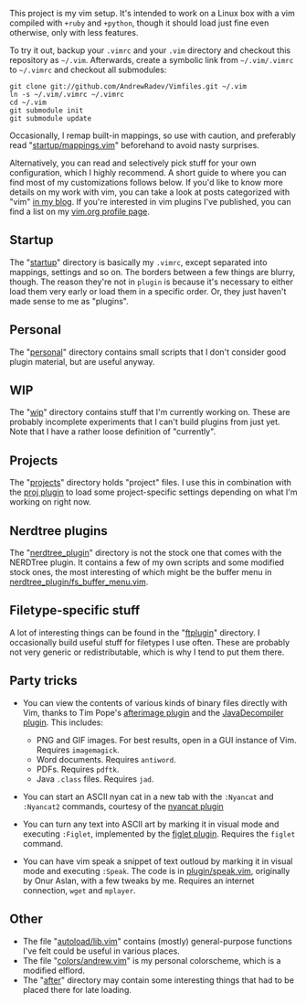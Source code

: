 This project is my vim setup. It's intended to work on a Linux box with a vim
compiled with `+ruby` and `+python`, though it should load just fine even
otherwise, only with less features.

To try it out, backup your `.vimrc` and your `.vim` directory and checkout this
repository as `~/.vim`. Afterwards, create a symbolic link from `~/.vim/.vimrc`
to `~/.vimrc` and checkout all submodules:

    git clone git://github.com/AndrewRadev/Vimfiles.git ~/.vim
    ln -s ~/.vim/.vimrc ~/.vimrc
    cd ~/.vim
    git submodule init
    git submodule update

Occasionally, I remap built-in mappings, so use with caution, and preferably
read "[startup/mappings.vim][]" beforehand to avoid nasty surprises.

Alternatively, you can read and selectively pick stuff for your own
configuration, which I highly recommend. A short guide to where you can find
most of my customizations follows below. If you'd like to know more details on
my work with vim, you can take a look at posts categorized with "vim"
[in my blog](http://andrewradev.com/categories/vim/).
If you're interested in vim plugins I've published, you can find a list on my
[vim.org profile page](http://www.vim.org/account/profile.php?user_id=31799).

## Startup

The "[startup][]" directory is basically my `.vimrc`, except separated into
mappings, settings and so on. The borders between a few things are blurry,
though. The reason they're not in `plugin` is because it's necessary to either
load them very early or load them in a specific order. Or, they just haven't
made sense to me as "plugins".

## Personal

The "[personal][]" directory contains small scripts that I don't consider good
plugin material, but are useful anyway.

## WIP

The "[wip][]" directory contains stuff that I'm currently working on. These
are probably incomplete experiments that I can't build plugins from just yet.
Note that I have a rather loose definition of "currently".

## Projects

The "[projects][]" directory holds "project" files. I use this in combination
with the [proj plugin][] to load some project-specific settings depending on
what I'm working on right now.

## Nerdtree plugins

The "[nerdtree_plugin][]" directory is not the stock one that comes with the
NERDTree plugin. It contains a few of my own scripts and some modified stock
ones, the most interesting of which might be the buffer menu in
[nerdtree_plugin/fs_buffer_menu.vim][].

## Filetype-specific stuff

A lot of interesting things can be found in the "[ftplugin][]" directory. I
occasionally build useful stuff for filetypes I use often. These are probably
not very generic or redistributable, which is why I tend to put them there.

## Party tricks

- You can view the contents of various kinds of binary files directly with Vim,
  thanks to Tim Pope's [afterimage plugin][] and the [JavaDecompiler plugin][].
  This includes:

  * PNG and GIF images. For best results, open in a GUI instance of Vim.
    Requires `imagemagick`.
  * Word documents. Requires `antiword`.
  * PDFs. Requires `pdftk`.
  * Java `.class` files. Requires `jad`.
- You can start an ASCII nyan cat in a new tab with the `:Nyancat` and
  `:Nyancat2` commands, courtesy of the [nyancat plugin][]
- You can turn any text into ASCII art by marking it in visual mode and
  executing `:Figlet`, implemented by the [figlet plugin][]. Requires the
  `figlet` command.
- You can have vim speak a snippet of text outloud by marking it in visual
  mode and executing `:Speak`. The code is in [plugin/speak.vim][], originally
  by Onur Aslan, with a few tweaks by me. Requires an internet connection,
  `wget` and `mplayer`.

## Other

- The file "[autoload/lib.vim][]" contains (mostly) general-purpose functions
  I've felt could be useful in various places.
- The file "[colors/andrew.vim][]" is my personal colorscheme, which is a
  modified elflord.
- The "[after][]" directory may contain some interesting things that had to be
  placed there for late loading.

[after]:                              https://github.com/AndrewRadev/Vimfiles/tree/master/after
[autoload/lib.vim]:                   https://github.com/AndrewRadev/Vimfiles/tree/master/autoload/lib.vim
[colors/andrew.vim]:                  https://github.com/AndrewRadev/Vimfiles/tree/master/colors/andrew.vim
[ftplugin]:                           https://github.com/AndrewRadev/Vimfiles/tree/master/after
[nerdtree_plugin/fs_buffer_menu.vim]: https://github.com/AndrewRadev/Vimfiles/tree/master/nerdtree_plugin/fs_buffer_menu.vim
[nerdtree_plugin]:                    https://github.com/AndrewRadev/Vimfiles/tree/master/nerdtree_plugin
[personal]:                           https://github.com/AndrewRadev/Vimfiles/tree/master/personal
[plugin/afterimage.vim]:              https://github.com/AndrewRadev/Vimfiles/tree/master/plugin/afterimage.vim
[plugin/jad.vim]:                     https://github.com/AndrewRadev/Vimfiles/tree/master/plugin/jad.vim
[plugin/speak.vim]:                   https://github.com/AndrewRadev/Vimfiles/tree/master/plugin/speak.vim
[projects]:                           https://github.com/AndrewRadev/Vimfiles/tree/master/projects
[startup/mappings.vim]:               https://github.com/AndrewRadev/Vimfiles/tree/master/startup/mappings.vim
[startup]:                            https://github.com/AndrewRadev/Vimfiles/tree/master/startup
[wip]:                                https://github.com/AndrewRadev/Vimfiles/tree/master/wip

[JavaDecompiler plugin]: http://www.vim.org/scripts/script.php?script_id=446
[afterimage plugin]:     http://www.vim.org/scripts/script.php?script_id=1617
[figlet plugin]:         http://www.vim.org/scripts/script.php?script_id=3359
[nyancat plugin]:        https://github.com/koron/nyancat-vim
[proj plugin]:           http://www.vim.org/scripts/script.php?script_id=2719

